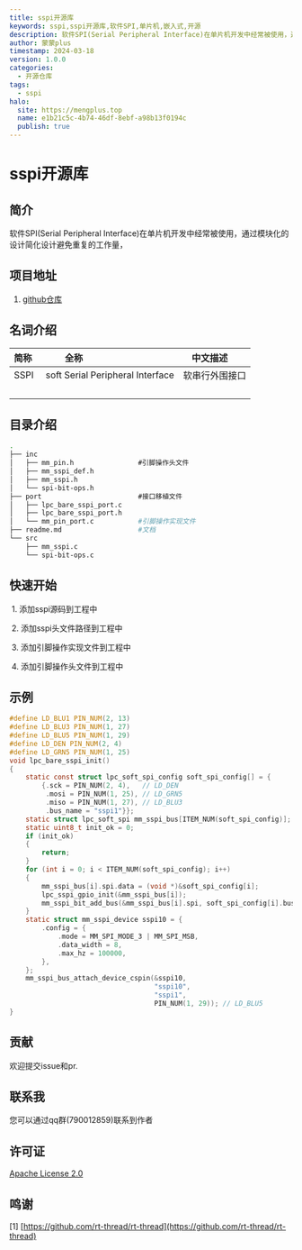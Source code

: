 ```yaml
---
title: sspi开源库
keywords: sspi,sspi开源库,软件SPI,单片机,嵌入式,开源
description: 软件SPI(Serial Peripheral Interface)在单片机开发中经常被使用，通过模块化的设计简化设计避免重复的工作量。
author: 蒙蒙plus
timestamp: 2024-03-18
version: 1.0.0
categories:
  - 开源仓库
tags:
  - sspi
halo:
  site: https://mengplus.top
  name: e1b21c5c-4b74-46df-8ebf-a98b13f0194c
  publish: true
---
```


# sspi开源库

## 简介

软件SPI(Serial Peripheral Interface)在单片机开发中经常被使用，通过模块化的设计简化设计避免重复的工作量，

## 项目地址
1. [github仓库](https://github.com/meng-plus/mm_sspi.git)

## 名词介绍

| 简称   | 全称                               | 中文描述    |
| ---- | -------------------------------- | ------- |
| SSPI | soft Serial Peripheral Interface | 软串行外围接口 |
|      |                                  |         |

  

## 目录介绍

```bash
.
├── inc
│   ├── mm_pin.h                #引脚操作头文件
│   ├── mm_sspi_def.h
│   ├── mm_sspi.h
│   └── spi-bit-ops.h
├── port                        #接口移植文件
│   ├── lpc_bare_sspi_port.c
│   ├── lpc_bare_sspi_port.h
│   └── mm_pin_port.c           #引脚操作实现文件
├── readme.md                   #文档
└── src
    ├── mm_sspi.c
    └── spi-bit-ops.c
```

## 快速开始

 1. 添加sspi源码到工程中

 2. 添加sspi头文件路径到工程中

 3. 添加引脚操作实现文件到工程中

 4. 添加引脚操作头文件到工程中

## 示例

```c
#define LD_BLU1 PIN_NUM(2, 13)
#define LD_BLU3 PIN_NUM(1, 27)
#define LD_BLU5 PIN_NUM(1, 29)
#define LD_DEN PIN_NUM(2, 4)
#define LD_GRN5 PIN_NUM(1, 25)
void lpc_bare_sspi_init()
{
    static const struct lpc_soft_spi_config soft_spi_config[] = {
        {.sck = PIN_NUM(2, 4),   // LD_DEN
         .mosi = PIN_NUM(1, 25), // LD_GRN5
         .miso = PIN_NUM(1, 27), // LD_BLU3
         .bus_name = "sspi1"}};
    static struct lpc_soft_spi mm_sspi_bus[ITEM_NUM(soft_spi_config)];
    static uint8_t init_ok = 0;
    if (init_ok)
    {
        return;
    }
    for (int i = 0; i < ITEM_NUM(soft_spi_config); i++)
    {
        mm_sspi_bus[i].spi.data = (void *)&soft_spi_config[i];
        lpc_sspi_gpio_init(&mm_sspi_bus[i]);
        mm_sspi_bit_add_bus(&mm_sspi_bus[i].spi, soft_spi_config[i].bus_name, &sspi_bit_ops);
    }
    static struct mm_sspi_device sspi10 = {
        .config = {
            .mode = MM_SPI_MODE_3 | MM_SPI_MSB,
            .data_width = 8,
            .max_hz = 100000,
        },
    };
    mm_sspi_bus_attach_device_cspin(&sspi10,
                                    "sspi10",
                                    "sspi1",
                                    PIN_NUM(1, 29)); // LD_BLU5
}
```
## 贡献
欢迎提交issue和pr.
## 联系我
您可以通过qq群(790012859)联系到作者
## 许可证
[Apache License 2.0](https://github.com/mmonplus/sspi/blob/master/LICENSE)
## 鸣谢
[1] [https://github.com/rt-thread/rt-thread](https://github.com/rt-thread/rt-thread)